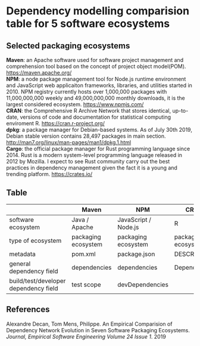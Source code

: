 # Dependency modelling comparision table for 5 software ecosystems

## Selected packaging ecosystems

**Maven**: an Apache software used for software project management and comprehension tool based on the concept of project object model(POM). https://maven.apache.org/ <br>
**NPM**: a node package management tool for Node.js runtime environment and JavaScript web applicaiton frameworks, libraries, and utilities started in 2010. NPM registry currently hosts over 1,000,000 packages with 11,000,000,000 weekly and 49,000,000,000 monthly downloads, it is the largest considered ecosystem. https://www.npmjs.com/ <br>
**CRAN**: the Comprehensive R Archive Network that stores identical, up-to-date, versions of code and documentation for statistical computing enviroment R. https://cran.r-project.org/ <br>
**dpkg**: a package manager for Debian-based systems. As of July 30th 2019, Debian stable version contains 28,497 packages in main section. http://man7.org/linux/man-pages/man1/dpkg.1.html <br>
**Cargo**: the official package manager for Rust programming language since 2014. Rust is a modern system-level programming language released in 2012 by Mozilla. I expect to see Rust community carry out the best practices in dependency management given the fact it is a young and trending platform. https://crates.io/ <br>

## Table

|                                       | Maven               | NPM                  | CRAN                | dpkg                       | Cargo               |
| ------------------------------------- | ------------------- | -------------------- | ------------------- | -------------------------- | ------------------- |
| software ecosystem                    | Java / Apache       | JavaScript / Node.js | R                   | Debian / Linux OS          | Rust                |
| type of ecosystem                     | packaging ecosystem | packaging ecosystem  | packaging ecosystem | distribution for Linux OSs | packaging ecosystem |
| metadata                              | pom.xml             | package.json         | DESCRIPTION         | DEBIAN/control             | Cargo.toml          |
| general dependency field              | dependencies        | dependencies         | Depends             | Depends                    | dependencies        |
| build/test/developer dependency field | test scope          | devDependencies      |                     | Build-Depends              | dev-dependencies    |


## References
Alexandre Decan, Tom Mens, Philippe. An Empirical Comparision of Dependency Network Evolution in Seven Software Packaging Ecosystems. *Journal, Empirical Software Engineering Volume 24 Issue 1*. 2019
